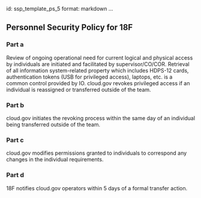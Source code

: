 id: ssp_template_ps_5
format: markdown
...
## Personnel Security Policy for 18F

### Part a

Review of ongoing operational need for current logical and physical access by individuals are initiated and facilitated by supervisor/CO/COR.  Retrieval of all information system-related property which includes HDPS-12 cards, authentication tokens (USB for privileged access), laptops, etc. is a common control provided by IO.
cloud.gov revokes privileged access if an individual is reassigned or transferred outside of the team.

### Part b

cloud.gov initiates the revoking process within the same day of an individual being transferred outside of the team.

### Part c

cloud.gov modifies permissions granted to individuals to correspond any changes in the individual requirements.

### Part d

18F notifies cloud.gov operators within 5 days of a formal transfer action.
